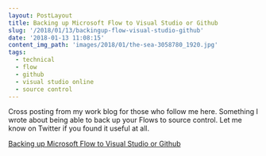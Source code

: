 ```yaml
---
layout: PostLayout
title: Backing up Microsoft Flow to Visual Studio or Github
slug: '/2018/01/13/backingup-flow-visual-studio-github'
date: '2018-01-13 11:08:15'
content_img_path: 'images/2018/01/the-sea-3058780_1920.jpg'
tags:
  - technical
  - flow
  - github
  - visual studio online
  - source control
---
```


Cross posting from my work blog for those who follow me here. Something I wrote about being able to back up your Flows to source control. Let me know on Twitter if you found it useful at all.

[Backing up Microsoft Flow to Visual Studio or Github](http://ballardchalmers.com/2018/01/06/backingup-flow-visual-studio-github/)
